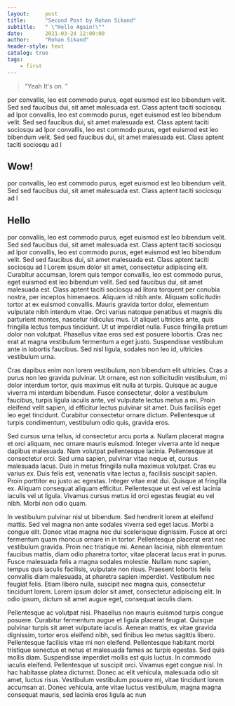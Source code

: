 ```yaml
---
layout:     post
title:      "Second Post by Rohan Sikand"
subtitle:   " \"Hello Again!\""
date:       2021-03-24 12:00:00
author:     "Rohan Sikand"
header-style: text 
catalog: true
tags:
    - first
---
```


> “Yeah It's on. ”

por convallis, leo est commodo purus, eget euismod est leo bibendum velit. Sed sed faucibus dui, sit amet malesuada est. Class aptent taciti sociosqu ad lpor convallis, leo est commodo purus, eget euismod est leo bibendum velit. Sed sed faucibus dui, sit amet malesuada est. Class aptent taciti sociosqu ad lpor convallis, leo est commodo purus, eget euismod est leo bibendum velit. Sed sed faucibus dui, sit amet malesuada est. Class aptent taciti sociosqu ad l
## Wow!
por convallis, leo est commodo purus, eget euismod est leo bibendum velit. Sed sed faucibus dui, sit amet malesuada est. Class aptent taciti sociosqu ad l
## Hello 
por convallis, leo est commodo purus, eget euismod est leo bibendum velit. Sed sed faucibus dui, sit amet malesuada est. Class aptent taciti sociosqu ad lpor convallis, leo est commodo purus, eget euismod est leo bibendum velit. Sed sed faucibus dui, sit amet malesuada est. Class aptent taciti sociosqu ad l
Lorem ipsum dolor sit amet, consectetur adipiscing elit. Curabitur accumsan, lorem quis tempor convallis, leo est commodo purus, eget euismod est leo bibendum velit. Sed sed faucibus dui, sit amet malesuada est. Class aptent taciti sociosqu ad litora torquent per conubia nostra, per inceptos himenaeos. Aliquam id nibh ante. Aliquam sollicitudin tortor at ex euismod convallis. Mauris gravida tortor dolor, elementum vulputate nibh interdum vitae. Orci varius natoque penatibus et magnis dis parturient montes, nascetur ridiculus mus. Ut aliquet ultricies ante, quis fringilla lectus tempus tincidunt. Ut ut imperdiet nulla. Fusce fringilla pretium dolor non volutpat. Phasellus vitae eros sed est posuere lobortis. Cras nec erat at magna vestibulum fermentum a eget justo. Suspendisse vestibulum ante in lobortis faucibus. Sed nisl ligula, sodales non leo id, ultricies vestibulum urna.

Cras dapibus enim non lorem vestibulum, non bibendum elit ultricies. Cras a purus non leo gravida pulvinar. Ut ornare, est non sollicitudin vestibulum, mi dolor interdum tortor, quis maximus elit nulla at turpis. Quisque ac augue viverra mi interdum bibendum. Fusce consectetur, dolor a vestibulum faucibus, turpis ligula iaculis ante, vel vulputate lectus metus a mi. Proin eleifend velit sapien, id efficitur lectus pulvinar sit amet. Duis facilisis eget leo eget tincidunt. Curabitur consectetur ornare dictum. Pellentesque ut turpis condimentum, vestibulum odio quis, gravida eros.

Sed cursus urna tellus, id consectetur arcu porta a. Nullam placerat magna et orci aliquam, nec ornare mauris euismod. Integer viverra ante id neque dapibus malesuada. Nam volutpat pellentesque lacinia. Pellentesque at consectetur orci. Sed urna sapien, pulvinar vitae neque et, cursus malesuada lacus. Duis in metus fringilla nulla maximus volutpat. Cras eu varius ex. Duis felis est, venenatis vitae lectus a, facilisis suscipit sapien. Proin porttitor eu justo ac egestas. Integer vitae erat dui. Quisque at fringilla ex. Aliquam consequat aliquam efficitur. Pellentesque ut est vel est lacinia iaculis vel ut ligula. Vivamus cursus metus id orci egestas feugiat eu vel nibh. Morbi non odio quam.

In vestibulum pulvinar nisl ut bibendum. Sed hendrerit lorem at eleifend mattis. Sed vel magna non ante sodales viverra sed eget lacus. Morbi a congue elit. Donec vitae magna nec dui scelerisque dignissim. Fusce at orci fermentum quam rhoncus ornare in in tortor. Pellentesque placerat erat nec vestibulum gravida. Proin nec tristique mi. Aenean lacinia, nibh elementum faucibus mattis, diam odio pharetra tortor, vitae placerat lacus erat in purus. Fusce malesuada felis a magna sodales molestie. Nullam nunc sapien, tempus quis iaculis facilisis, vulputate non risus. Praesent lobortis felis convallis diam malesuada, at pharetra sapien imperdiet. Vestibulum nec feugiat felis. Etiam libero nulla, suscipit nec magna quis, consectetur tincidunt lorem. Lorem ipsum dolor sit amet, consectetur adipiscing elit. In odio ipsum, dictum sit amet augue eget, consequat iaculis diam.

Pellentesque ac volutpat nisi. Phasellus non mauris euismod turpis congue posuere. Curabitur fermentum augue et ligula placerat feugiat. Quisque pulvinar turpis sit amet vulputate iaculis. Aenean mattis, ex vitae gravida dignissim, tortor eros eleifend nibh, sed finibus leo metus sagittis libero. Pellentesque facilisis vitae mi non eleifend. Pellentesque habitant morbi tristique senectus et netus et malesuada fames ac turpis egestas. Sed quis mollis diam. Suspendisse imperdiet mollis est quis luctus. In commodo iaculis eleifend. Pellentesque ut suscipit orci. Vivamus eget congue nisl. In hac habitasse platea dictumst. Donec ac elit vehicula, malesuada odio sit amet, luctus risus. Vestibulum vestibulum posuere mi, vitae tincidunt lorem accumsan at. Donec vehicula, ante vitae luctus vestibulum, magna magna consequat mauris, sed lacinia eros ligula ac nun